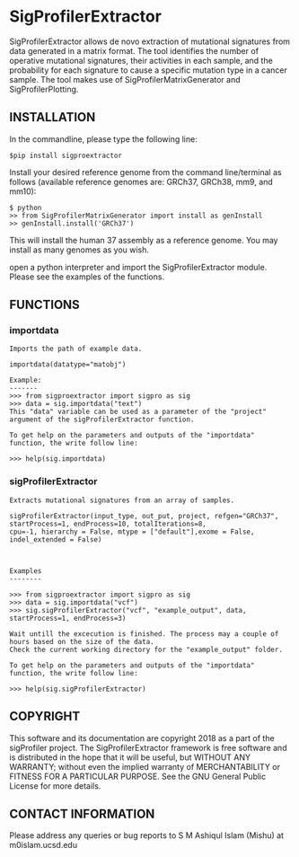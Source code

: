 # SigProfilerExtractor
SigProfilerExtractor allows de novo extraction of mutational signatures from data generated in a matrix format. 
The tool identifies the number of operative mutational signatures, their activities in each sample, and the probability 
for each signature to cause a specific mutation type in a cancer sample. The tool makes use of SigProfilerMatrixGenerator 
and SigProfilerPlotting. 

## INSTALLATION
In the commandline, please type the following line:
```
$pip install sigproextractor
```
Install your desired reference genome from the command line/terminal as follows (available reference genomes are: GRCh37, GRCh38, mm9, and mm10):
```
$ python
>> from SigProfilerMatrixGenerator import install as genInstall
>> genInstall.install('GRCh37')
```
This will install the human 37 assembly as a reference genome. You may install as many genomes as you wish.

open a python interpreter and import the SigProfilerExtractor module. Please see the examples of the functions. 

## FUNCTIONS

### importdata 
    
    
    Imports the path of example data.
    
    importdata(datatype="matobj")

    Example: 
    -------
    >>> from sigproextractor import sigpro as sig
    >>> data = sig.importdata("text")
    This "data" variable can be used as a parameter of the "project" argument of the sigProfilerExtractor function.
    
    To get help on the parameters and outputs of the "importdata" function, the write follow line:
    
    >>> help(sig.importdata)
        

### sigProfilerExtractor 
    
    
    Extracts mutational signatures from an array of samples.
    
    sigProfilerExtractor(input_type, out_put, project, refgen="GRCh37", startProcess=1, endProcess=10, totalIterations=8, 
    cpu=-1, hierarchy = False, mtype = ["default"],exome = False, indel_extended = False)
    
    
    
    Examples
    --------
    
    >>> from sigproextractor import sigpro as sig
    >>> data = sig.importdata("vcf")
    >>> sig.sigProfilerExtractor("vcf", "example_output", data, startProcess=1, endProcess=3)
    
    Wait untill the excecution is finished. The process may a couple of hours based on the size of the data.
    Check the current working directory for the "example_output" folder.
    
    To get help on the parameters and outputs of the "importdata" function, the write follow line:
    
    >>> help(sig.sigProfilerExtractor)
    
    
## COPYRIGHT
This software and its documentation are copyright 2018 as a part of the sigProfiler project. The SigProfilerExtractor framework is free software and is distributed in the hope that it will be useful, but WITHOUT ANY WARRANTY; without even the implied warranty of MERCHANTABILITY or FITNESS FOR A PARTICULAR PURPOSE. See the GNU General Public License for more details.

## CONTACT INFORMATION
Please address any queries or bug reports to S M Ashiqul Islam (Mishu) at m0islam.ucsd.edu
